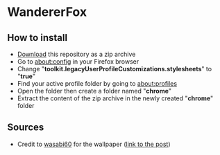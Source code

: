 # WandererFox

## How to install

- [Download]() this repository as a zip archive
- Go to [about:config](about:config) in your Firefox browser
- Change "**toolkit.legacyUserProfileCustomizations.stylesheets**" to "**true**"
- Find your active profile folder by going to [about:profiles](about:profiles)
- Open the folder then create a folder named "**chrome**"
- Extract the content of the zip archive in the newly created "**chrome**" folder

## Sources

- Credit to [wasabi60](https://www.pixiv.net/en/users/7267083) for the wallpaper ([link to the post](https://www.pixiv.net/en/artworks/77760620))
